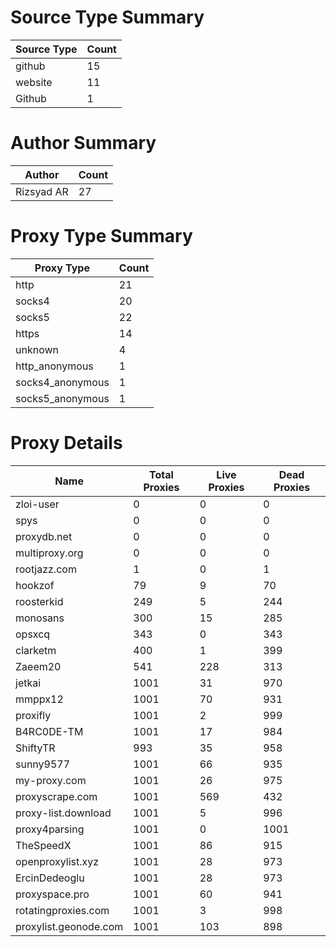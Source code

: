 # Source Type Summary

| Source Type | Count |
|-------------|-------|
| github | 15 |
| website | 11 |
| Github | 1 |


# Author Summary

| Author | Count |
|--------|-------|
| Rizsyad AR | 27 |


# Proxy Type Summary

| Proxy Type | Count |
|------------|-------|
| http | 21 |
| socks4 | 20 |
| socks5 | 22 |
| https | 14 |
| unknown | 4 |
| http_anonymous | 1 |
| socks4_anonymous | 1 |
| socks5_anonymous | 1 |


# Proxy Details

| Name | Total Proxies | Live Proxies | Dead Proxies |
|------|---------------|--------------|---------------|
| zloi-user | 0 | 0 | 0 |
| spys | 0 | 0 | 0 |
| proxydb.net | 0 | 0 | 0 |
| multiproxy.org | 0 | 0 | 0 |
| rootjazz.com | 1 | 0 | 1 |
| hookzof | 79 | 9 | 70 |
| roosterkid | 249 | 5 | 244 |
| monosans | 300 | 15 | 285 |
| opsxcq | 343 | 0 | 343 |
| clarketm | 400 | 1 | 399 |
| Zaeem20 | 541 | 228 | 313 |
| jetkai | 1001 | 31 | 970 |
| mmppx12 | 1001 | 70 | 931 |
| proxifly | 1001 | 2 | 999 |
| B4RC0DE-TM | 1001 | 17 | 984 |
| ShiftyTR | 993 | 35 | 958 |
| sunny9577 | 1001 | 66 | 935 |
| my-proxy.com | 1001 | 26 | 975 |
| proxyscrape.com | 1001 | 569 | 432 |
| proxy-list.download | 1001 | 5 | 996 |
| proxy4parsing | 1001 | 0 | 1001 |
| TheSpeedX | 1001 | 86 | 915 |
| openproxylist.xyz | 1001 | 28 | 973 |
| ErcinDedeoglu | 1001 | 28 | 973 |
| proxyspace.pro | 1001 | 60 | 941 |
| rotatingproxies.com | 1001 | 3 | 998 |
| proxylist.geonode.com | 1001 | 103 | 898 |

